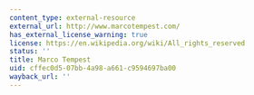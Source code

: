 ```yaml
---
content_type: external-resource
external_url: http://www.marcotempest.com/
has_external_license_warning: true
license: https://en.wikipedia.org/wiki/All_rights_reserved
status: ''
title: Marco Tempest
uid: cffec0d5-07bb-4a98-a661-c9594697ba00
wayback_url: ''
---
```


